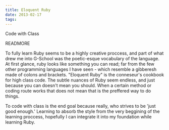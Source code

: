 ```yaml
---
title: Eloquent Ruby
date: 2013-02-17 
tags:
---
```


Code with Class

READMORE


To fully learn Ruby seems to be a highly creative proccess, and part of what drew me into G-School was the poetic-esque vocabulary of the language. At first glance, ruby looks like something you can read; far from the few other programming languages I have seen - which resemble a gibberesh made of colons and brackets. "Eloquent Ruby" is the conneseur's cookbook for high class code. The subtle nuances of Ruby seem endless, and just because you can doesn't mean you should. When a certain method or coding route works that does not mean that is the preffered way to do things. 

To code with class is the end goal because really, who strives to be 'just good enough.' Learning to absorb the style from the very beggining of the learning proccess, hopefully I can integrate it into my foundation while learning Ruby.